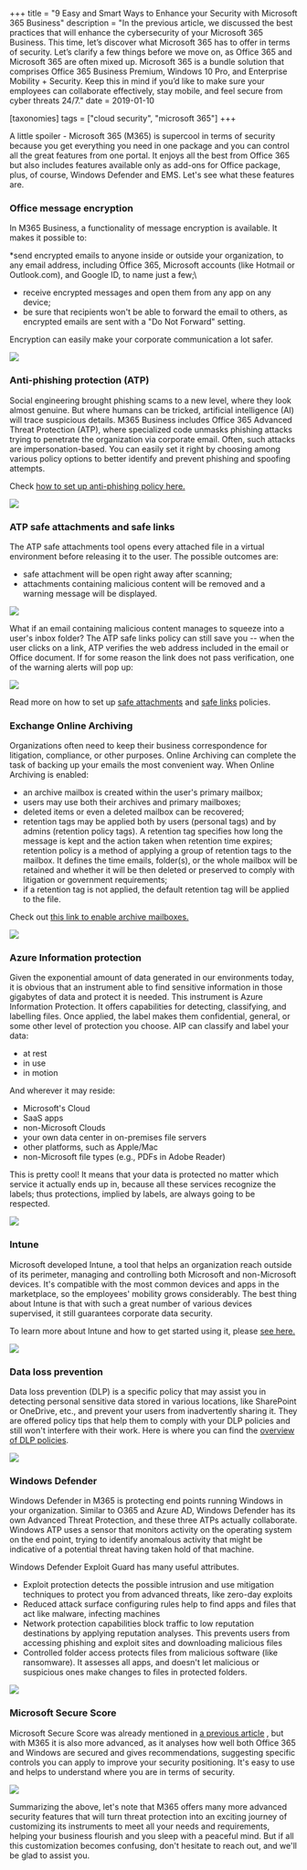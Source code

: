 +++
title = "9 Easy and Smart Ways to Enhance your Security with Microsoft 365 Business"
description = "In the previous article, we  discussed the best practices that will enhance the cybersecurity of your Microsoft 365 Business. This time, let’s discover what Microsoft 365 has to offer in terms of security. Let’s clarify a few things before we move on, as Office 365 and Microsoft 365 are often mixed up. Microsoft 365 is a bundle solution that comprises Office 365 Business Premium, Windows 10 Pro, and Enterprise Mobility + Security. Keep this in mind if you’d like to make sure your employees can collaborate effectively, stay mobile, and feel secure from cyber threats 24/7."
date = 2019-01-10

[taxonomies]
tags = ["cloud security", "microsoft 365"]
+++

A little spoiler - Microsoft 365 (M365) is supercool in terms of
security because you get everything you need in one package and you can
control all the great features from one portal. It enjoys all the best
from Office 365 but also includes features available only as add-ons for
Office package, plus, of course, Windows Defender and EMS.
Let's see what these features are.

### Office message encryption

In M365 Business, a functionality of message encryption is available. It
makes it possible to:

\*send encrypted emails to anyone inside or outside your organization,
to any email address, including Office 365, Microsoft accounts (like
Hotmail or Outlook.com), and Google ID, to name just a few;\

-   receive encrypted messages and open them from any app on any device;
-   be sure that recipients won't be able to forward the email to
    others, as encrypted emails are sent with a "Do Not Forward"
    setting.

Encryption can easily make your corporate communication a lot safer. 

![](https://o365hq.com/images/198.png)

### Anti-phishing protection (ATP)

Social engineering brought phishing scams to a new level, where they
look almost genuine. But where humans can be tricked, artificial
intelligence (AI) will trace suspicious details. M365 Business includes
Office 365 Advanced Threat Protection (ATP), where specialized
code unmasks phishing attacks trying to penetrate the organization via
corporate email. Often, such attacks are impersonation-based. You can
easily set it right by choosing among various policy options to better
identify and prevent phishing and spoofing attempts.

Check [how to set up anti-phishing policy
here.](https://docs.microsoft.com/en-us/office365/securitycompliance/set-up-anti-phishing-policies)

![](https://o365hq.com/images/199.png)

###  ATP safe attachments and safe links

The ATP safe attachments tool opens every attached file in a
virtual environment before releasing it to the user. The possible
outcomes are:

-   safe attachment will be open right away after scanning;
-   attachments containing malicious content will be removed and a
    warning message will be displayed.

![](https://o365hq.com/images/200.png)

What if an email containing malicious content manages to squeeze into
a user's inbox folder? The ATP safe links policy can still save you
-- when the user clicks on a link, ATP verifies the web address included in the email or Office document. If for some
reason the link does not pass verification, one of the warning alerts
will pop up:

![](https://o365hq.com/images/201.png)

Read more on how to set up [safe
attachments](https://docs.microsoft.com/en-us/office365/securitycompliance/set-up-atp-safe-attachments-policies)
and [safe
links](https://docs.microsoft.com/en-us/office365/securitycompliance/set-up-atp-safe-links-policies)
policies.

### Exchange Online Archiving

Organizations often need to keep their business correspondence for
litigation, compliance, or other purposes. Online Archiving can complete
the task of backing up your emails the most convenient way. When Online
Archiving is enabled:

-   an archive mailbox is created within the user's primary mailbox;
-   users may use both their archives and primary mailboxes;
-   deleted items or even a deleted mailbox can be recovered;
-   retention tags may be applied both by users (personal tags) and by
    admins (retention policy tags). A retention tag specifies how long the
    message is kept and the action taken when retention time expires;
    retention policy is a method of applying a group of retention tags
    to the mailbox. It defines the time emails, folder(s), or the whole
    mailbox will be retained and whether it will be then deleted or
    preserved to comply with litigation or government requirements;
-   if a retention tag is not applied, the default retention tag will be
    applied to the file.

Check out [this link to enable archive
mailboxes.](https://docs.microsoft.com/en-us/office365/securitycompliance/enable-archive-mailboxes)

![](https://o365hq.com/images/202.png)

### Azure Information protection

Given the exponential amount of data generated in our environments
today, it is obvious that an instrument able to find sensitive
information in those gigabytes of data and protect it is needed. This
instrument is Azure Information Protection. It offers capabilities for
detecting, classifying, and labelling files. Once applied, the label makes
them confidential, general, or some other level of protection you choose. AIP can
classify and label your data:

-   at rest
-   in use
-   in motion

And wherever it may reside:

-   Microsoft's Cloud
-   SaaS apps
-   non-Microsoft Clouds
-   your own data center in on-premises file servers
-   other platforms, such as Apple/Mac
-   non-Microsoft file types (e.g., PDFs in Adobe Reader)

This is pretty cool! It means that your data is protected no matter
which service it actually ends up in, because all these services
recognize the labels; thus protections, implied by labels, are always
going to be respected.

![](https://o365hq.com/images/203.png)

### Intune

Microsoft developed Intune, a tool that helps an organization reach
outside of its perimeter, managing and controlling both Microsoft and
non-Microsoft devices. It's compatible with the most common devices and
apps in the marketplace, so the employees' mobility grows
considerably. The best thing about Intune is that with such a great
number of various devices supervised, it still guarantees corporate data
security.

To learn more about Intune and how to get started using it, please [see
here.](https://docs.microsoft.com/en-us/intune/)

![](https://o365hq.com/images/204.png)

### Data loss prevention

Data loss prevention (DLP) is a specific policy that may
assist you in detecting personal sensitive data stored in various
locations, like SharePoint or OneDrive, etc., and prevent your users from
inadvertently sharing it. They are offered policy tips that help them to
comply with your DLP policies and still won't interfere with
their work. Here is where you can find the [overview of DLP
policies](https://learn.microsoft.com/en-us/microsoft-365/compliance/dlp-learn-about-dlp?view=o365-worldwide).

![](https://o365hq.com/images/205.png)

### Windows Defender

Windows Defender in M365 is protecting end points running Windows in
your organization. Similar to O365 and Azure AD, Windows Defender has
its own Advanced Threat Protection, and these three ATPs
actually collaborate. Windows ATP uses a sensor that monitors
activity on the operating system on the end point, trying to identify
anomalous activity that might be indicative of a potential threat
having taken hold of that machine.

Windows Defender Exploit Guard has many useful attributes.

-   Exploit protection detects the possible intrusion and use mitigation
    techniques to protect you from advanced threats, like zero-day
    exploits
-   Reduced attack surface configuring rules help to find apps and
    files that act like malware, infecting machines
-   Network protection capabilities block traffic to low
    reputation destinations by applying reputation analyses. This
    prevents users from accessing phishing and exploit sites and
    downloading malicious files
-   Controlled folder access protects files from malicious software
    (like ransomware). It assesses all apps, and doesn't let malicious or
    suspicious ones make changes to files in protected folders.

![](https://o365hq.com/images/206.png)

### Microsoft Secure Score

Microsoft Secure Score was already mentioned in [a previous
article](o365hq.com/blog/top-8-solutions-to-secure-your-office-365-business)
, but with M365 it is also more advanced, as it analyses how well both
Office 365 and Windows are secured and gives recommendations, suggesting
specific controls you can apply to improve your security positioning.
It's easy to use and helps to understand where you are in terms of
security.

![](https://o365hq.com/images/207.png)

Summarizing the above, let's note that M365 offers many more advanced
security features that will turn threat protection into an exciting
journey of customizing its instruments to meet all your needs and
requirements, helping your business flourish and you sleep with a
peaceful mind. But if all this customization becomes confusing, don't
hesitate to reach out, and we'll be glad to assist you.
